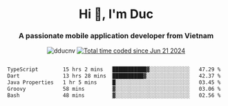 <h1 align="center">
  Hi 👋, I'm  Duc</h1>
<h3 align="center">A passionate mobile application developer from Vietnam</h3>  
  
<p align="center"> <img src="https://komarev.com/ghpvc/?username=dducnv&label=Profile%20views&color=0e75b6&style=flat" alt="dducnv" /> 
<a href="https://wakatime.com/@4d2a2cd9-1bcb-4dd1-84a4-dce128a35137"><img src="https://wakatime.com/badge/user/4d2a2cd9-1bcb-4dd1-84a4-dce128a35137.svg" alt="Total time coded since Jun 21 2024" /></a>
</p>  

<div style="width: 100vw; overflow-x: auto; flex:center">
  <!--START_SECTION:waka-->

```txt
TypeScript        15 hrs 2 mins   ███████████▓░░░░░░░░░░░░░   47.29 %
Dart              13 hrs 28 mins  ██████████▓░░░░░░░░░░░░░░   42.37 %
Java Properties   1 hr 5 mins     █░░░░░░░░░░░░░░░░░░░░░░░░   03.45 %
Groovy            58 mins         ▓░░░░░░░░░░░░░░░░░░░░░░░░   03.06 %
Bash              48 mins         ▓░░░░░░░░░░░░░░░░░░░░░░░░   02.56 %
```

<!--END_SECTION:waka-->
</div>




  
